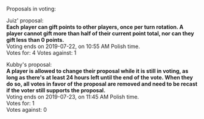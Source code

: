 Proposals in voting:  

Juiz' proposal:  
**Each player can gift points to other players, once per turn rotation. A player cannot gift more than half of their current point total, nor can they gift less than 0 points.**  
Voting ends on 2019-07-22, on 10:55 AM Polish time.  
Votes for: 4
Votes against: 1

Kubby's proposal:  
**A player is allowed to change their proposal while it is still in voting, as long as there's at least 24 hours left until the end of the vote. When they do so, all votes in favor of the proposal are removed and need to be recast if the voter still supports the proposal.**  
Voting ends on 2019-07-23, on 11:45 AM Polish time.  
Votes for: 1  
Votes against: 0
